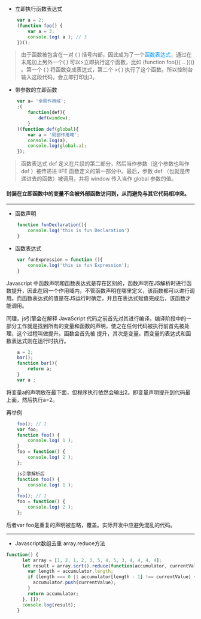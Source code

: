 
* 立即执行函数表达式

```javascript
    var a = 2;
    (function foo() {
        var a = 3;
        console.log( a ); // 3
    })();

```

>由于函数被包含在一对 ( ) 括号内部，因此成为了一个<font color=#0099ff face="黑体">函数表达式</font>，通过在末尾加上另外一个( ) 可以>立即执行这个函数，比如 (function foo(){ .. })() 。第一个 ( ) 将函数变成表达式，第二个 >( ) 执行了这个函数。所以控制台输入这段代码，会立即打印出3。

* 带参数的立即函数
  
```javascript
    var a= '全局作用域';
    ;(
        function(def){
            def(window);
        }
    )(function def(global){
        var a = '局部作用域';
        console.log(a);
        console.log(global.a);
    });

```
>函数表达式 def 定义在片段的第二部分，然后当作参数（这个参数也叫作 def ）被传递进
>IIFE 函数定义的第一部分中。最后，参数 def （也就是传递进去的函数）被调用，并将
>window 传入当作 global 参数的值。

#### 封装在立即函数中的变量不会被外部函数访问到，从而避免与其它代码相冲突。 

***

* 函数声明
```javascript
    function funDeclaration(){
        console.log('this is fun Declaration')
    }
```

* 函数表达式
```javascript
    var funExpression = function (){
        console.log('this is fun Expression');
    }
```
Javascript 中函数声明和函数表达式是存在区别的，函数声明在JS解析时进行函数提升，因此在同一个作用域内，不管函数声明在哪里定义，该函数都可以进行调用。而函数表达式的值是在JS运行时确定，并且在表达式赋值完成后，该函数才能调用。

同理，js引擎会在解释 JavaScript 代码之前首先对其进行编译。编译阶段中的一部分工作就是找到所有的变量和函数的声明，使之在任何代码被执行前首先被处理，这个过程叫做提升。函数会首先被 提升，其次是变量。而变量的表达式和函数表达式则在运行时执行。
```javascript
    a = 2;
    bar();
    function bar(){
        return a;
    }
    var a ;
```
将变量a的声明放在最下面，但程序执行依然会输出2。即变量声明提升到代码最上面，然后执行a=2。

再举例
```javascript
    foo(); // 1
    var foo;
    function foo() {
        console.log( 1 );
    }
    foo = function() {
        console.log( 2 );
    };

    js引擎解析后
    function foo() {
        console.log( 1 );
    }
    foo(); // 1
    foo = function() {
        console.log( 2 );
    };
```
后者var foo是重复的声明被忽略，覆盖。实际开发中应避免混乱的代码。

***

* Javascript数组去重 array.reduce方法
  
```javascript
function() {
      let array = [1, 2, 1, 2, 3, 5, 4, 5, 3, 4, 4, 4, 4];
      let result = array.sort().reduce(function(accumulator, currentValue) {
        var length = accumulator.length;
        if (length === 0 || accumulator[length - 1] !== currentValue) {
          accumulator.push(currentValue);
        }
        return accumulator;
      }, []);
      console.log(result);
    }
```
